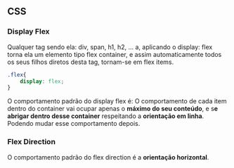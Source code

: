 ## CSS

### Display Flex

Qualquer tag sendo ela: div, span, h1, h2, ... a, aplicando o display: flex torna ela um elemento tipo flex container, e assim automaticamente todos os seus filhos diretos desta tag, tornam-se em flex items.

```css
.flex{
	display: flex;
}
```

O comportamento padrão do display flex é: O comportamento de cada item dentro do container vai ocupar apenas o **máximo do seu conteúdo**, e s**e abrigar dentro desse container** respeitando a **orientação em linha**. Podendo mudar  esse comportamento depois.

### Flex Direction

O comportamento padrão do flex direction é a **orientação horizontal**.
